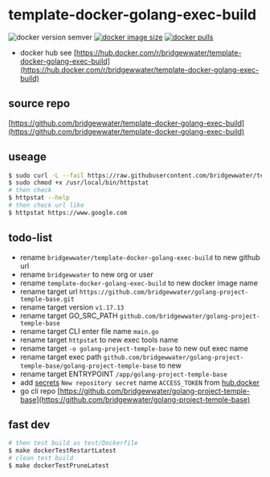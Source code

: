# template-docker-golang-exec-build

![docker version semver](https://img.shields.io/docker/v/bridgewwater/template-docker-golang-exec-build?sort=semver)
[![docker image size](https://img.shields.io/docker/image-size/bridgewwater/template-docker-golang-exec-build)](https://hub.docker.com/r/bridgewwater/template-docker-golang-exec-build)
[![docker pulls](https://img.shields.io/docker/pulls/bridgewwater/template-docker-golang-exec-build)](https://hub.docker.com/r/bridgewwater/template-docker-golang-exec-build/tags?page=1&ordering=last_updated)

- docker hub see [https://hub.docker.com/r/bridgewwater/template-docker-golang-exec-build](https://hub.docker.com/r/bridgewwater/template-docker-golang-exec-build)

## source repo

[https://github.com/bridgewwater/template-docker-golang-exec-build](https://github.com/bridgewwater/template-docker-golang-exec-build)

## useage

```bash
$ sudo curl -L --fail https://raw.githubusercontent.com/bridgewwater/template-docker-golang-exec-build/main/run.sh -o /usr/local/bin/httpstat
$ sudo chmod +x /usr/local/bin/httpstat
# then check
$ httpstat --help
# then check url like
$ httpstat https://www.google.com
```

## todo-list

- rename `bridgewwater/template-docker-golang-exec-build` to new github url
- rename `bridgewwater` to new org or user
- rename `template-docker-golang-exec-build` to new docker image name
- rename target url `https://github.com/bridgewwater/golang-project-temple-base.git`
- rename target version `v1.17.13`
- rename target GO_SRC_PATH `github.com/bridgewwater/golang-project-temple-base`
- rename target CLI enter file name `main.go`
- rename target `httpstat` to new exec tools name
- rename target `-o golang-project-temple-base` to new out exec name
- rename target exec path `github.com/bridgewwater/golang-project-temple-base/golang-project-temple-base` to new
- rename target ENTRYPOINT `/app/golang-project-temple-base`
- add [secrets](https://github.com/bridgewwater/template-docker-golang-exec-build/settings/secrets/actions) `New repository secret` name `ACCESS_TOKEN` from [hub.docker](https://hub.docker.com/settings/security)
- go cli repo [https://github.com/bridgewwater/golang-project-temple-base](https://github.com/bridgewwater/golang-project-temple-base)

## fast dev

```bash
# then test build as test/Dockerfile
$ make dockerTestRestartLatest
# clean test build
$ make dockerTestPruneLatest
```
